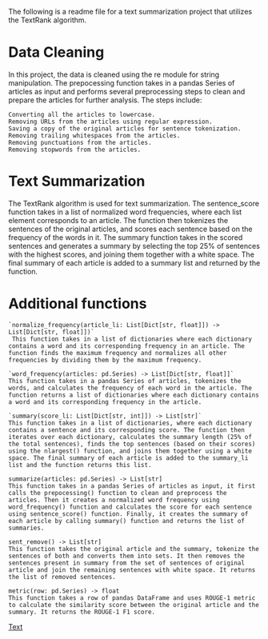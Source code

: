 The following is a readme file for a text summarization project that utilizes the TextRank algorithm.

# Data Cleaning

In this project, the data is cleaned using the re module for string manipulation. The prepocessing function takes in a pandas Series of articles as input and performs several preprocessing steps to clean and prepare the articles for further analysis. The steps include:

    Converting all the articles to lowercase.
    Removing URLs from the articles using regular expression.
    Saving a copy of the original articles for sentence tokenization.
    Removing trailing whitespaces from the articles.
    Removing punctuations from the articles.
    Removing stopwords from the articles.

# Text Summarization

The TextRank algorithm is used for text summarization. The sentence_score function takes in a list of normalized word frequencies, where each list element corresponds to an article. The function then tokenizes the sentences of the original articles, and scores each sentence based on the frequency of the words in it. The summary function takes in the scored sentences and generates a summary by selecting the top 25% of sentences with the highest scores, and joining them together with a white space. The final summary of each article is added to a summary list and returned by the function.

# Additional functions

    `normalize_frequency(article_li: List[Dict[str, float]]) -> List[Dict[str, float]])`
     This function takes in a list of dictionaries where each dictionary contains a word and its corresponding frequency in an article. The function finds the maximum frequency and normalizes all other frequencies by dividing them by the maximum frequency.

    `word_frequency(articles: pd.Series) -> List[Dict[str, float]]`
    This function takes in a pandas Series of articles, tokenizes the words, and calculates the frequency of each word in the article. The function returns a list of dictionaries where each dictionary contains a word and its corresponding frequency in the article.

    `summary(score_li: List[Dict[str, int]]) -> List[str]`
    This function takes in a list of dictionaries, where each dictionary contains a sentence and its corresponding score. The function then iterates over each dictionary, calculates the summary length (25% of the total sentences), finds the top sentences (based on their scores) using the nlargest() function, and joins them together using a white space. The final summary of each article is added to the summary_li list and the function returns this list.

    summarize(articles: pd.Series) -> List[str]
    This function takes in a pandas Series of articles as input, it first calls the prepocessing() function to clean and preprocess the articles. Then it creates a normalized word frequency using word_frequency() function and calculates the score for each sentence using sentence_score() function. Finally, it creates the summary of each article by calling summary() function and returns the list of summaries.

    sent_remove() -> List[str]
    This function takes the original article and the summary, tokenize the sentences of both and converts them into sets. It then removes the sentences present in summary from the set of sentences of original article and join the remaining sentences with white space. It returns the list of removed sentences.

    metric(row: pd.Series) -> float
    This function takes a row of pandas DataFrame and uses ROUGE-1 metric to calculate the similarity score between the original article and the summary. It returns the ROUGE-1 F1 score.

[Text](./result.csv)

